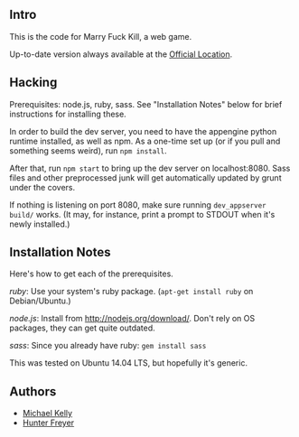 Intro
-----

This is the code for Marry Fuck Kill, a web game.

Up-to-date version always available at the
[Official Location](https://github.com/hjfreyer/marry-fuck-kill).

Hacking
-------

Prerequisites: node.js, ruby, sass. See "Installation Notes" below for brief
instructions for installing these.

In order to build the dev server, you need to have the appengine
python runtime installed, as well as npm. As a one-time set up (or if
you pull and something seems weird), run `npm install`.

After that, run `npm start` to bring up the dev server on
localhost:8080. Sass files and other preprocessed junk will get
automatically updated by grunt under the covers.

If nothing is listening on port 8080, make sure running `dev_appserver build/`
works. (It may, for instance, print a prompt to STDOUT when it's newly installed.)

Installation Notes
------------------
Here's how to get each of the prerequisites.

*ruby*: Use your system's ruby package. (`apt-get install ruby` on
Debian/Ubuntu.)

*node.js*: Install from http://nodejs.org/download/. Don't rely on OS packages,
they can get quite outdated.

*sass*: Since you already have ruby: `gem install sass`

This was tested on Ubuntu 14.04 LTS, but hopefully it's generic.

Authors
-------
* [Michael Kelly](http://michaelkelly.org)
* [Hunter Freyer](http://www.hjfreyer.com)
